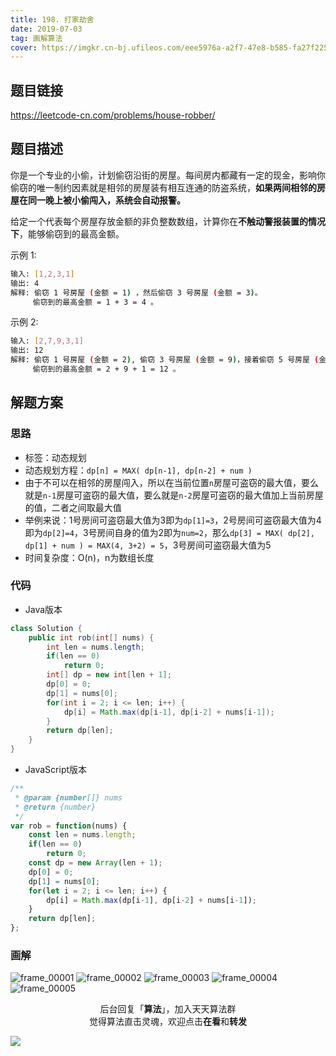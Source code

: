 ```yaml
---
title: 198. 打家劫舍
date: 2019-07-03
tag: 画解算法
cover: https://imgkr.cn-bj.ufileos.com/eee5976a-a2f7-47e8-b585-fa27f2256e9f.png
---
```


## 题目链接

https://leetcode-cn.com/problems/house-robber/

## 题目描述

你是一个专业的小偷，计划偷窃沿街的房屋。每间房内都藏有一定的现金，影响你偷窃的唯一制约因素就是相邻的房屋装有相互连通的防盗系统，**如果两间相邻的房屋在同一晚上被小偷闯入，系统会自动报警。**

给定一个代表每个房屋存放金额的非负整数数组，计算你在**不触动警报装置的情况下**，能够偷窃到的最高金额。

示例 1:

```bash
输入: [1,2,3,1]
输出: 4
解释: 偷窃 1 号房屋 (金额 = 1) ，然后偷窃 3 号房屋 (金额 = 3)。
     偷窃到的最高金额 = 1 + 3 = 4 。
```

示例 2:

```bash
输入: [2,7,9,3,1]
输出: 12
解释: 偷窃 1 号房屋 (金额 = 2), 偷窃 3 号房屋 (金额 = 9)，接着偷窃 5 号房屋 (金额 = 1)。
     偷窃到的最高金额 = 2 + 9 + 1 = 12 。
```

## 解题方案

### 思路

- 标签：动态规划
- 动态规划方程：`dp[n] = MAX( dp[n-1], dp[n-2] + num )`
- 由于不可以在相邻的房屋闯入，所以在当前位置`n`房屋可盗窃的最大值，要么就是`n-1`房屋可盗窃的最大值，要么就是`n-2`房屋可盗窃的最大值加上当前房屋的值，二者之间取最大值
- 举例来说：1号房间可盗窃最大值为3即为`dp[1]=3`，2号房间可盗窃最大值为4即为`dp[2]=4`，3号房间自身的值为2即为`num=2`，那么`dp[3] = MAX( dp[2], dp[1] + num ) = MAX(4, 3+2) = 5`，3号房间可盗窃最大值为5
- 时间复杂度：O(n)，n为数组长度

### 代码

- Java版本

```Java
class Solution {
    public int rob(int[] nums) {
        int len = nums.length;
        if(len == 0)
            return 0;
        int[] dp = new int[len + 1];
        dp[0] = 0;
        dp[1] = nums[0];
        for(int i = 2; i <= len; i++) {
            dp[i] = Math.max(dp[i-1], dp[i-2] + nums[i-1]);
        }
        return dp[len];
    }
}
```

- JavaScript版本

```JavaScript
/**
 * @param {number[]} nums
 * @return {number}
 */
var rob = function(nums) {
    const len = nums.length;
    if(len == 0)
        return 0;
    const dp = new Array(len + 1);
    dp[0] = 0;
    dp[1] = nums[0];
    for(let i = 2; i <= len; i++) {
        dp[i] = Math.max(dp[i-1], dp[i-2] + nums[i-1]);
    }
    return dp[len];
};
```


### 画解

![frame_00001](https://imgkr.cn-bj.ufileos.com/991cf097-793b-48f0-b6a2-52009e3f60b9.png)
![frame_00002](https://imgkr.cn-bj.ufileos.com/fff6c509-4ab1-4760-a724-b3f64d29ba18.png)
![frame_00003](https://imgkr.cn-bj.ufileos.com/3dd1e70b-39b0-43ce-a361-b8c052f5032c.png)
![frame_00004](https://imgkr.cn-bj.ufileos.com/82189c52-14c5-4d0d-b234-895bf2b9092a.png)
![frame_00005](https://imgkr.cn-bj.ufileos.com/eee5976a-a2f7-47e8-b585-fa27f2256e9f.png)

<span style="display:block;text-align:center;">后台回复「<strong>算法</strong>」，加入天天算法群</span>
<span style="display:block;text-align:center;">觉得算法直击灵魂，欢迎点击<strong>在看</strong>和<strong>转发</strong></span>

![](https://imgkr.cn-bj.ufileos.com/f3e6917b-991c-4ef5-a29a-bb5d9af1273a.gif)